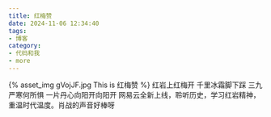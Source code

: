 ```yaml
---
title: 红梅赞
date: 2024-11-06 12:34:40
tags:
- 博客
category:
- 代码和我
- more
---
```

{% asset_img gVojJF.jpg This is 红梅赞 %}
红岩上红梅开  千里冰霜脚下踩
三九严寒何所惧 一片丹心向阳开向阳开
网易云全新上线，聆听历史，学习红岩精神，重温时代温度。肖战的声音好棒呀